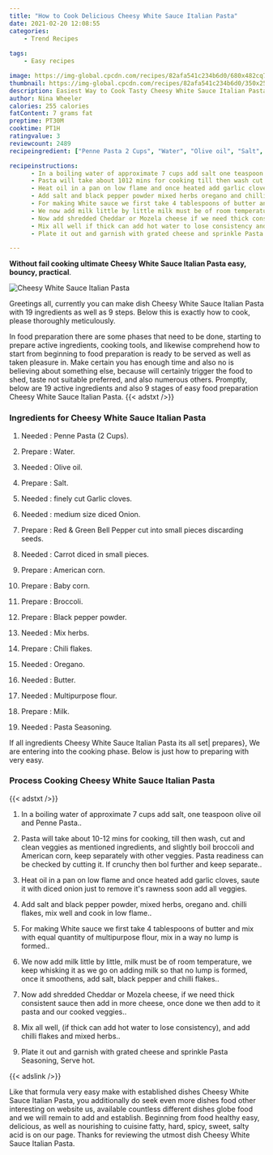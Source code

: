 ```yaml
---
title: "How to Cook Delicious Cheesy White Sauce Italian Pasta"
date: 2021-02-20 12:08:55
categories:
    - Trend Recipes
    
tags:
    - Easy recipes

image: https://img-global.cpcdn.com/recipes/82afa541c234b6d0/680x482cq70/cheesy-white-sauce-italian-pasta-recipe-main-photo.jpg
thumbnail: https://img-global.cpcdn.com/recipes/82afa541c234b6d0/350x250cq70/cheesy-white-sauce-italian-pasta-recipe-main-photo.jpg
description: Easiest Way to Cook Tasty Cheesy White Sauce Italian Pasta with 19 ingredients and 9 stages of easy cooking.
author: Nina Wheeler
calories: 255 calories
fatContent: 7 grams fat
preptime: PT30M
cooktime: PT1H
ratingvalue: 3
reviewcount: 2489
recipeingredient: ["Penne Pasta 2 Cups", "Water", "Olive oil", "Salt", "finely cut Garlic cloves", "medium size diced Onion", "Red  Green Bell Pepper cut into small pieces discarding seeds", "Carrot diced in small pieces", "American corn", "Baby corn", "Broccoli", "Black pepper powder", "Mix herbs", "Chili flakes", "Oregano", "Butter", "Multipurpose flour", "Milk", "Pasta Seasoning"]

recipeinstructions: 
      - In a boiling water of approximate 7 cups add salt one teaspoon olive oil and Penne Pasta 
      - Pasta will take about 1012 mins for cooking till then wash cut and clean veggies as mentioned ingredients and slightly boil broccoli and American corn keep separately with other veggies Pasta readiness can be checked by cutting it If crunchy then bol further and keep separate 
      - Heat oil in a pan on low flame and once heated add garlic cloves saute it with diced onion just to remove its rawness soon add all veggies 
      - Add salt and black pepper powder mixed herbs oregano and chilli flakes mix well and cook in low flame 
      - For making White sauce we first take 4 tablespoons of butter and mix with equal quantity of multipurpose flour mix in a way no lump is formed 
      - We now add milk little by little milk must be of room temperature we keep whisking it as we go on adding milk so that no lump is formed once it smoothens add salt black pepper and chilli flakes 
      - Now add shredded Cheddar or Mozela cheese if we need thick consistent sauce then add in more cheese once done we then add to it pasta and our cooked veggies 
      - Mix all well if thick can add hot water to lose consistency and add chilli flakes and mixed herbs 
      - Plate it out and garnish with grated cheese and sprinkle Pasta Seasoning Serve hot

---
```




**Without fail cooking ultimate Cheesy White Sauce Italian Pasta easy, bouncy, practical**. 


![Cheesy White Sauce Italian Pasta](https://img-global.cpcdn.com/recipes/82afa541c234b6d0/680x482cq70/cheesy-white-sauce-italian-pasta-recipe-main-photo.jpg "Cheesy White Sauce Italian Pasta")




Greetings all, currently you can make dish Cheesy White Sauce Italian Pasta with 19 ingredients as well as 9 steps. Below this is exactly how to cook, please thoroughly meticulously.

In food preparation there are some phases that need to be done, starting to prepare active ingredients, cooking tools, and likewise comprehend how to start from beginning to food preparation is ready to be served as well as taken pleasure in. Make certain you has enough time and also no is believing about something else, because will certainly trigger the food to shed, taste not suitable preferred, and also numerous others. Promptly, below are 19 active ingredients and also 9 stages of easy food preparation Cheesy White Sauce Italian Pasta.
{{< adstxt />}}

### Ingredients for Cheesy White Sauce Italian Pasta


1. Needed  : Penne Pasta (2 Cups).

1. Prepare  : Water.

1. Needed  : Olive oil.

1. Prepare  : Salt.

1. Needed  : finely cut Garlic cloves.

1. Needed  : medium size diced Onion.

1. Prepare  : Red &amp; Green Bell Pepper cut into small pieces discarding seeds.

1. Needed  : Carrot diced in small pieces.

1. Prepare  : American corn.

1. Prepare  : Baby corn.

1. Prepare  : Broccoli.

1. Prepare  : Black pepper powder.

1. Needed  : Mix herbs.

1. Prepare  : Chili flakes.

1. Needed  : Oregano.

1. Needed  : Butter.

1. Needed  : Multipurpose flour.

1. Prepare  : Milk.

1. Needed  : Pasta Seasoning.



If all ingredients Cheesy White Sauce Italian Pasta its all set| prepares}, We are entering into the cooking phase. Below is just how to preparing with very easy.

### Process Cooking Cheesy White Sauce Italian Pasta

{{< adstxt />}}


1. In a boiling water of approximate 7 cups add salt, one teaspoon olive oil and Penne Pasta..



1. Pasta will take about 10-12 mins for cooking, till then wash, cut and clean veggies as mentioned ingredients, and slightly boil broccoli and American corn, keep separately with other veggies. Pasta readiness can be checked by cutting it. If crunchy then bol further and keep separate..



1. Heat oil in a pan on low flame and once heated add garlic cloves, saute it with diced onion just to remove it&#39;s rawness soon add all veggies.



1. Add salt and black pepper powder, mixed herbs, oregano and. chilli flakes, mix well and cook in low flame..



1. For making White sauce we first take 4 tablespoons of butter and mix with equal quantity of multipurpose flour, mix in a way no lump is formed..



1. We now add milk little by little, milk must be of room temperature, we keep whisking it as we go on adding milk so that no lump is formed, once it smoothens, add salt, black pepper and chilli flakes..



1. Now add shredded Cheddar or Mozela cheese, if we need thick consistent sauce then add in more cheese, once done we then add to it pasta and our cooked veggies..



1. Mix all well, (if thick can add hot water to lose consistency), and add chilli flakes and mixed herbs..



1. Plate it out and garnish with grated cheese and sprinkle Pasta Seasoning, Serve hot.





{{< adslink />}}

Like that formula very easy make with established dishes Cheesy White Sauce Italian Pasta, you additionally do seek even more dishes food other interesting on website us, available countless different dishes globe food and we will remain to add and establish. Beginning from food healthy easy, delicious, as well as nourishing to cuisine fatty, hard, spicy, sweet, salty acid is on our page. Thanks for reviewing the utmost dish Cheesy White Sauce Italian Pasta.
